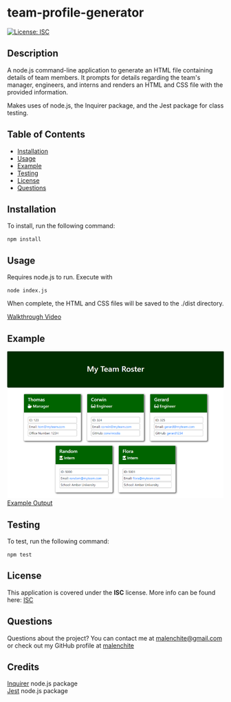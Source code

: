 # team-profile-generator
[![License: ISC](https://img.shields.io/badge/License-ISC-blue.svg)](https://opensource.org/licenses/ISC)
## Description
A node.js command-line application to generate an HTML file containing details of team members. It prompts for details regarding the team's manager, engineers, and interns and renders an HTML and CSS file with the provided information.

Makes uses of node.js, the Inquirer package, and the Jest package for class testing.

## Table of Contents
* [Installation](#Installation)
* [Usage](#Usage)
* [Example](#Example)
* [Testing](#Testing)
* [License](#License)
* [Questions](#Questions)

## Installation
To install, run the following command:  
```
npm install
```

## Usage
Requires node.js to run. Execute with 

```
node index.js
```

When complete, the HTML and CSS files will be saved to the ./dist directory.

[Walkthrough Video](#)

## Example
![Screenshot of example output](assets/images/example-screenshot.png)  
[Example Output](https://github.com/malenchite/team-profile-generator/blob/main/example)

## Testing
To test, run the following command:  
```
npm test
```

## License  
This application is covered under the **ISC** license. More info can be found here: [ISC](https://opensource.org/licenses/ISC)

## Questions
Questions about the project? You can contact me at malenchite@gmail.com or check out my GitHub profile at [malenchite](https://github.com/malenchite)

## Credits
[Inquirer](https://www.npmjs.com/package/inquirer) node.js package  
[Jest](https://www.npmjs.com/package/jest) node.js package
